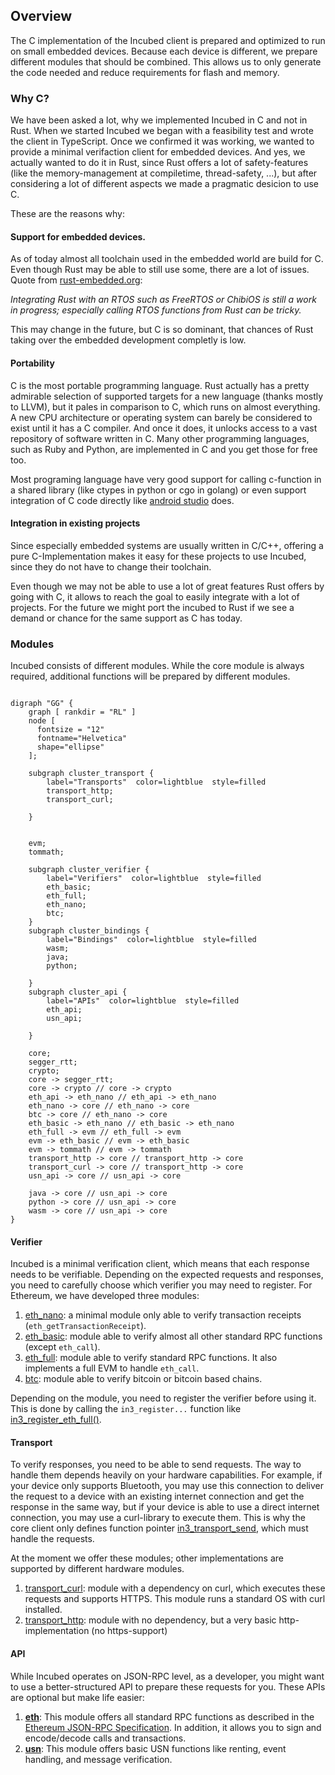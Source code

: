 ## Overview

The C implementation of the Incubed client is prepared and optimized to run on small embedded devices. Because each device is different, we prepare different modules that should be combined. This allows us to only generate the code needed and reduce requirements for flash and memory.

### Why C?

We have been asked a lot, why we implemented Incubed in C and not in Rust. 
When we started Incubed we began with a feasibility test and wrote the client in TypeScript. Once we confirmed it was working, we wanted to provide a minimal  verifaction client for embedded devices. And yes, we actually wanted to do it in Rust, since Rust offers a lot of safety-features (like the memory-management at compiletime, thread-safety, ...), but after considering a lot of different aspects we made a pragmatic desicion to use C.

These are the reasons why:

#### Support for embedded devices.

As of today almost all toolchain used in the embedded world are build for C. Even though Rust may be able to still use some, there are a lot of issues.
Quote from [rust-embedded.org](https://docs.rust-embedded.org/book/interoperability/#interoperability-with-rtoss):

*Integrating Rust with an RTOS such as FreeRTOS or ChibiOS is still a work in progress; especially calling RTOS functions from Rust can be tricky.*

This may change in the future, but C is so dominant, that chances of Rust taking over the embedded development completly is low.

#### Portability 

C is the most portable programming language. Rust actually has a pretty admirable selection of supported targets for a new language (thanks mostly to LLVM), but it pales in comparison to C, which runs on almost everything. A new CPU architecture or operating system can barely be considered to exist until it has a C compiler. And once it does, it unlocks access to a vast repository of software written in C. Many other programming languages, such as Ruby and Python, are implemented in C and you get those for free too.

Most programing language have very good support for calling c-function in a shared library (like ctypes in python or cgo in golang) or even support integration of C code directly like [android studio](https://developer.android.com/studio/projects/add-native-code) does.

#### Integration in existing projects

Since especially embedded systems are usually written in C/C++, offering a pure C-Implementation makes it easy for these projects to use Incubed, since they do not have to change their toolchain.


Even though we may not be able to use a lot of great features Rust offers by going with C, it allows to reach the goal to easily integrate with a lot of projects. For the future we might port the incubed to Rust if we see a demand or chance for the same support as C has today.


### Modules

Incubed consists of different modules. While the core module is always required, additional functions will be prepared by different modules.

```

digraph "GG" {
    graph [ rankdir = "RL" ]
    node [
      fontsize = "12"
      fontname="Helvetica"
      shape="ellipse"
    ];

    subgraph cluster_transport {
        label="Transports"  color=lightblue  style=filled
        transport_http;
        transport_curl;
        
    }
    
    
    evm;
    tommath;
    
    subgraph cluster_verifier {
        label="Verifiers"  color=lightblue  style=filled
        eth_basic;
        eth_full;
        eth_nano;
        btc;
    }
    subgraph cluster_bindings {
        label="Bindings"  color=lightblue  style=filled
        wasm;
        java;
        python;
        
    }
    subgraph cluster_api {
        label="APIs"  color=lightblue  style=filled
        eth_api;
        usn_api;
        
    }
        
    core;
    segger_rtt;
    crypto;
    core -> segger_rtt;
    core -> crypto // core -> crypto
    eth_api -> eth_nano // eth_api -> eth_nano
    eth_nano -> core // eth_nano -> core
    btc -> core // eth_nano -> core
    eth_basic -> eth_nano // eth_basic -> eth_nano
    eth_full -> evm // eth_full -> evm
    evm -> eth_basic // evm -> eth_basic
    evm -> tommath // evm -> tommath
    transport_http -> core // transport_http -> core
    transport_curl -> core // transport_http -> core
    usn_api -> core // usn_api -> core
    
    java -> core // usn_api -> core
    python -> core // usn_api -> core
    wasm -> core // usn_api -> core
}

```

#### Verifier

Incubed is a minimal verification client, which means that each response needs to be verifiable. Depending on the expected requests and responses, you need to carefully choose which verifier you may need to register. For Ethereum, we have developed three modules:

1. [eth_nano](#module-eth-nano): a minimal module only able to verify transaction receipts (`eth_getTransactionReceipt`).
2. [eth_basic](#module-eth-basic): module able to verify almost all other standard RPC functions (except `eth_call`).
3. [eth_full](#module-eth-full): module able to verify standard RPC functions. It also implements a full EVM to handle `eth_call`.
3. [btc](#module-btc): module able to verify bitcoin or bitcoin based chains.

Depending on the module, you need to register the verifier before using it. This is done by calling the `in3_register...` function like [in3_register_eth_full()](#in3-register-eth-full).

#### Transport

To verify responses, you need to be able to send requests. The way to handle them depends heavily on your hardware capabilities. For example, if your device only supports Bluetooth, you may use this connection to deliver the request to a device with an existing internet connection and get the response in the same way, but if your device is able to use a direct internet connection, you may use a curl-library to execute them. This is why the core client only defines function pointer [in3_transport_send](#in3-transport-send), which must handle the requests.

At the moment we offer these modules; other implementations are supported by different hardware modules.

1. [transport_curl](#module-transport-curl): module with a dependency on curl, which executes these requests and supports HTTPS. This module runs a standard OS with curl installed.
2. [transport_http](#module-transport-http): module with no dependency, but a very basic http-implementation (no https-support)

#### API

While Incubed operates on JSON-RPC level, as a developer, you might want to use a better-structured API to prepare these requests for you. These APIs are optional but make life easier:

1. [**eth**](#module-eth-api): This module offers all standard RPC functions as described in the [Ethereum JSON-RPC Specification](https://github.com/ethereum/wiki/wiki/JSON-RPC). In addition, it allows you to sign and encode/decode calls and transactions.
2. [**usn**](#module-usn-api): This module offers basic USN functions like renting, event handling, and message verification.
